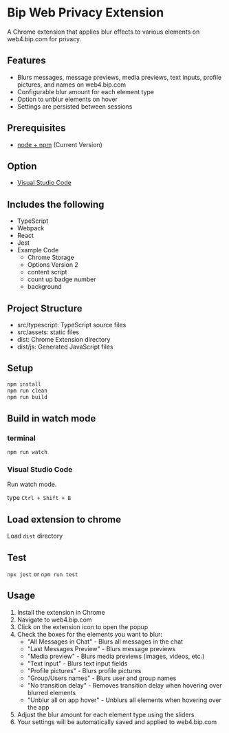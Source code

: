 # Bip Web Privacy Extension

A Chrome extension that applies blur effects to various elements on web4.bip.com for privacy.

## Features

- Blurs messages, message previews, media previews, text inputs, profile pictures, and names on web4.bip.com
- Configurable blur amount for each element type
- Option to unblur elements on hover
- Settings are persisted between sessions

## Prerequisites

* [node + npm](https://nodejs.org/) (Current Version)

## Option

* [Visual Studio Code](https://code.visualstudio.com/)

## Includes the following

* TypeScript
* Webpack
* React
* Jest
* Example Code
    * Chrome Storage
    * Options Version 2
    * content script
    * count up badge number
    * background

## Project Structure

* src/typescript: TypeScript source files
* src/assets: static files
* dist: Chrome Extension directory
* dist/js: Generated JavaScript files

## Setup

```sh
npm install
npm run clean 
npm run build
```

## Build in watch mode

### terminal

```
npm run watch
```

### Visual Studio Code

Run watch mode.

type `Ctrl + Shift + B`

## Load extension to chrome

Load `dist` directory

## Test
`npx jest` or `npm run test`

## Usage

1. Install the extension in Chrome
2. Navigate to web4.bip.com
3. Click on the extension icon to open the popup
4. Check the boxes for the elements you want to blur:
   - "All Messages in Chat" - Blurs all messages in the chat
   - "Last Messages Preview" - Blurs message previews
   - "Media preview" - Blurs media previews (images, videos, etc.)
   - "Text input" - Blurs text input fields
   - "Profile pictures" - Blurs profile pictures
   - "Group/Users names" - Blurs user and group names
   - "No transition delay" - Removes transition delay when hovering over blurred elements
   - "Unblur all on app hover" - Unblurs all elements when hovering over the app
5. Adjust the blur amount for each element type using the sliders
6. Your settings will be automatically saved and applied to web4.bip.com

